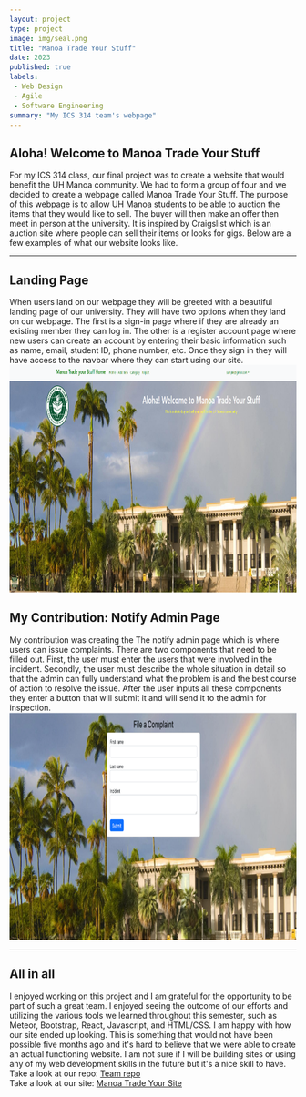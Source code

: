 ```yaml
---
layout: project
type: project
image: img/seal.png
title: "Manoa Trade Your Stuff"
date: 2023
published: true
labels:
 - Web Design
 - Agile
 - Software Engineering
summary: "My ICS 314 team's webpage"
---
```

<h2> Aloha! Welcome to Manoa Trade Your Stuff </h2>
For my ICS 314 class, our final project was to create a website that would benefit the UH Manoa community. We had to form a group of four and we decided to create a webpage called Manoa Trade Your Stuff. The purpose of this webpage is to allow UH Manoa students to be able to auction the items that they would like to sell. The buyer will then make an offer then meet in person at the university. It is inspired by Craigslist which is an auction site where people can sell their items or looks for gigs. Below are a few examples of what our website looks like.
<hr>
<h2> Landing Page </h2>
When users land on our webpage they will be greeted with a beautiful landing page of our university. They will have two options when they land on our webpage. The first is a sign-in page where if they are already an existing member they can log in. The other is a register account page where new users can create an account by entering their basic information such as name, email, student ID, phone number, etc. Once they sign in they will have access to the navbar where they can start using our site.
<img src="../img/landing.png" height = 400>
<br>
<h2> My Contribution: Notify Admin Page </h2>
My contribution was creating the The notify admin page which is where users can issue complaints. There are two components that need to be filled out. First, the user must enter the users that were involved in the incident. Secondly, the user must describe the whole situation in detail so that the admin can fully understand what the problem is and the best course of action to resolve the issue. After the user inputs all these components they enter a button that will submit it and will send it to the admin for inspection.
<br>
<img src="../img/report.png" height = 400>
<hr>
<h2> All in all </h2>
I enjoyed working on this project and I am grateful for the opportunity to be part of such a great team. I enjoyed seeing the outcome of our efforts and utilizing the various tools we learned throughout this semester, such as Meteor, Bootstrap, React, Javascript, and HTML/CSS. I am happy with how our site ended up looking. This is something that would not have been possible five months ago and it's hard to believe that we were able to create an actual functioning website. I am not sure if I will be building sites or using any of my web development skills in the future but it's a nice skill to have.
<br>
Take a look at our repo:  <a href="https://manoa-trade-your-stuff.github.io/">Team repo</a>
<br>
Take a look at our site: <a href="https://manoatradeyourstuff.site/">Manoa Trade Your Site</a>
